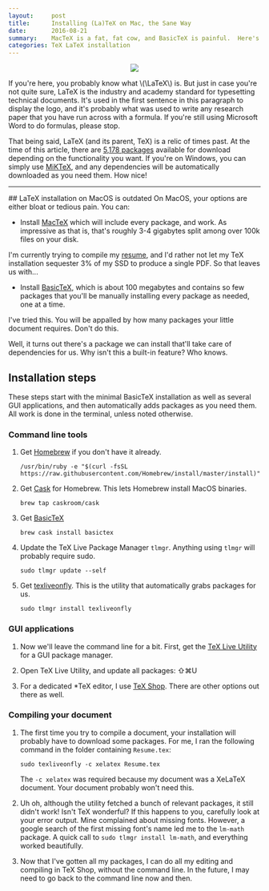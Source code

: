 ```yaml
---
layout:     post
title:      Installing (La)TeX on Mac, the Sane Way
date:       2016-08-21
summary:    MacTeX is a fat, fat cow, and BasicTeX is painful.  Here's how to get LaTeX up and running with easy dependency installation.
categories: TeX LaTeX installation
---
```

<center><img src="https://upload.wikimedia.org/wikipedia/commons/thumb/9/92/LaTeX_logo.svg/200px-LaTeX_logo.svg.png"></center>

If you're here, you probably know what \\(\LaTeX\\) is.  But just in case you're not quite sure, LaTeX is the industry and academy standard for typesetting technical documents.  It's used in the first sentence in this paragraph to display the logo, and it's probably what was used to write any research paper that you have run across with a formula.  If you're still using Microsoft Word to do formulas, please stop.

That being said, LaTeX (and its parent, TeX) is a relic of times past.  At the time of this article, there are [5,178 packages](https://www.ctan.org/) available for download depending on the functionality you want.  If you're on Windows, you can simply use [MiKTeX](http://miktex.org/), and any dependencies will be automatically downloaded as you need them.  How nice!

<hr>
## LaTeX installation on MacOS is outdated
On MacOS, your options are either bloat or tedious pain.  You can:

* Install [MacTeX](https://tug.org/mactex/mactex-download.html) which will include every package, and work.  As impressive as that is, that's roughly 3-4 gigabytes split among over 100k files on your disk.

I'm currently trying to compile my [resume](http://www.github.com/ryan-holben/resume), and I'd rather not let my TeX installation sequester 3% of my SSD to produce a single PDF.  So that leaves us with...

* Install [BasicTeX](https://tug.org/mactex/morepackages.html), which is about 100 megabytes and contains so few packages that you'll be manually installing every package as needed, one at a time.

I've tried this.  You will be appalled by how many packages your little document requires.  Don't do this.

Well, it turns out there's a package we can install that'll take care of dependencies for us.  Why isn't this a built-in feature?  Who knows.

## Installation steps

These steps start with the minimal BasicTeX installation as well as several GUI applications, and then automatically adds packages as you need them.  All work is done in the terminal, unless noted otherwise.


### Command line tools

1. Get [Homebrew](http://brew.sh/) if you don't have it already.

    `/usr/bin/ruby -e "$(curl -fsSL https://raw.githubusercontent.com/Homebrew/install/master/install)"`

1. Get [Cask](https://caskroom.github.io/) for Homebrew.  This lets Homebrew install MacOS binaries.

    `brew tap caskroom/cask`

1. Get [BasicTeX](http://macappstore.org/basictex/)

    `brew cask install basictex`

1. Update the TeX Live Package Manager `tlmgr`.  Anything using `tlmgr` will probably require sudo.

    `sudo tlmgr update --self`

1. Get [texliveonfly](https://www.ctan.org/pkg/texliveonfly).  This is the utility that automatically grabs packages for us.

    `sudo tlmgr install texliveonfly`

### GUI applications

1. Now we'll leave the command line for a bit.  First, get the [TeX Live Utility](http://amaxwell.github.io/tlutility/) for a GUI package manager.

1. Open TeX Live Utility, and update all packages: ⇧⌘U
1. For a dedicated *TeX editor, I use [TeX Shop](http://pages.uoregon.edu/koch/texshop/obtaining.html).  There are other options out there as well.

### Compiling your document

1. The first time you try to compile a document, your installation will probably have to download some packages.  For me, I ran the following command in the folder containing `Resume.tex`:

    `sudo texliveonfly -c xelatex Resume.tex`

    The `-c xelatex` was required because my document was a XeLaTeX document.  Your document probably won't need this.

1. Uh oh, although the utility fetched a bunch of relevant packages, it still didn't work!  Isn't TeX wonderful?  If this happens to you, carefully look at your error output.  Mine complained about missing fonts.  However, a google search of the first missing font's name led me to the `lm-math` package.  A quick call to `sudo tlmgr install lm-math`, and everything worked beautifully.

1. Now that I've gotten all my packages, I can do all my editing and compiling in TeX Shop, without the command line.  In the future, I may need to go back to the command line now and then.

